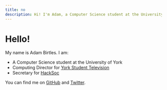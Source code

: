 ```yaml
---
title: no
description: Hi! I'm Adam, a Computer Science student at the University of York.
---
```

# Hello!

My name is Adam Birtles. I am:

- A Computer Science student at the University of York
- Computing Director for [York Student Television][ystv]
- Secretary for [HackSoc][hacksoc]

You can find me on [GitHub][github] and [Twitter][twitter].

[ystv]: https://ystv.co.uk/
[hacksoc]: https://hacksoc.org/
[github]: https://github.com/nerdopoly "@nerdopoly on GitHub"
[twitter]: https://twitter.com/nerdopoly "@nerdopoly on Twitter"
